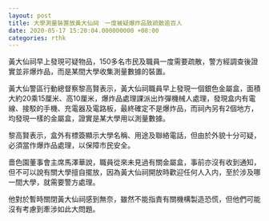 ```yaml
---
layout: post
title: 大學測量裝置放黃大仙祠　一度被疑爆炸品致疏散逾百人
date: 2020-05-17 15:20:04.000000000 +08:00
categories: rthk
---
```


黃大仙祠早上發現可疑物品，150多名市民及職員一度需要疏散，警方經調查後證實並非爆炸品，而是某間大學收集測量數據的裝置。

黃大仙警區行動總督察黎高賢表示，黃大仙祠職員早上發現一個銀色金屬盒，面積大約20乘15厘米、高10厘米，爆炸品處理課派出炸彈機械人處理，發現盒内有電線、接駁的手機、充電器及電路板，最終確定不是爆炸品，而祠內另有2個地方，均發現一樣的金屬盒，證實是某大學用以測量數據。

黎高賢表示，盒外有標簽顯示大學名稱、用途及聯絡電話，但由於外貌十分可疑，必須當作爆炸品處理，以保障市民安全。

嗇色園董事會主席馬澤華說，職員從來未見過有關金屬盒，事前亦沒有收到通知，但不可以說有關大學擅自擺放，因為黃大仙祠開放時歡迎任何人入内，至於涉及哪一間大學，就需要警方處理。

他對於暫時關閉黃大仙祠感到無奈，雖然不能指責有關機構製造恐慌，但他們可能沒有考慮到牽涉如此大問題。
